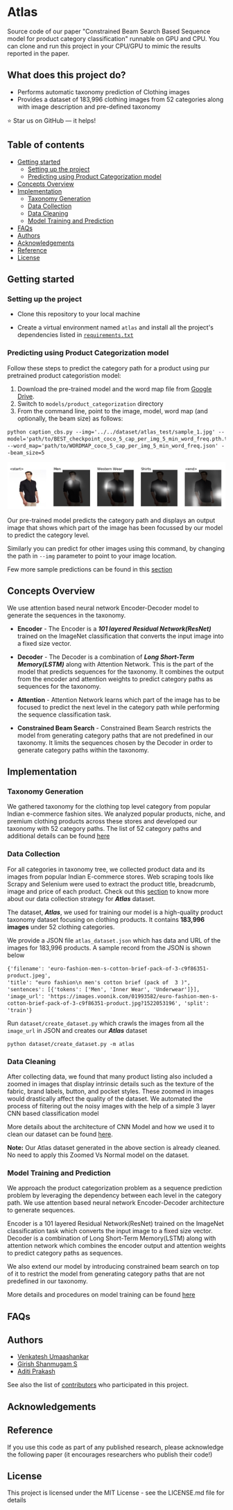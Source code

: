 # Atlas

Source code of our paper "Constrained Beam Search Based Sequence model for product category classification" runnable on GPU and CPU. You can clone and run this project in your CPU/GPU to mimic the results reported in the paper.

## What does this project do?
* Performs automatic taxonomy prediction of Clothing images
* Provides a dataset of 183,996 clothing images from 52 categories along with image description and pre-defined taxonomy

:star: Star us on GitHub — it helps!

## Table of contents

- [Getting started](#getting-started)
    - [Setting up the project](#setting-up-the-project)
    - [Predicting using Product Categorization model](#predicting-using-product-categorization-model)
- [Concepts Overview](#concepts-overview)
- [Implementation](#implementation)
    - [Taxonomy Generation](#taxonomy-generation)
    - [Data Collection](#data-collection)
    - [Data Cleaning](#data-cleaning)
    - [Model Training and Prediction](#model-training-and-prediction)
- [FAQs](#faqs)
- [Authors](#authors)
- [Acknowledgements](#acknowledgements)
- [Reference](#reference)
- [License](#license)


## Getting started
### Setting up the project
* Clone this repository to your local machine

* Create a virtual environment named `atlas` and install all the project's dependencies
listed in [`requirements.txt`](https://github.com/vumaasha/Atlas/blob/master/models/product_categorization/requirements.txt)


### Predicting using Product Categorization model
Follow these steps to predict the category path for a product using pur pretrained product categoristion model: 
1. Download the pre-trained model and the word map file from [Google Drive](https://drive.google.com/drive/folders/1ZKNR2CytY89Q4kDYSwyQlA_pgUdocjeQ).
2. Switch to `models/product_categorization` directory
3. From the command line, point to the image, model, word map (and optionally, the beam size) as follows:

```
python caption_cbs.py --img='../../dataset/atlas_test/sample_1.jpg' --model='path/to/BEST_checkpoint_coco_5_cap_per_img_5_min_word_freq.pth.tar' --word_map='path/to/WORDMAP_coco_5_cap_per_img_5_min_word_freq.json' --beam_size=5
```

![](./img/prediction_1.png)

Our pre-trained model predicts the category path and displays an output image that shows which part of the image has been focussed by our model to predict the category level.

Similarly you can predict for other images using this command, by changing the path in `--img` parameter to point to your image location.

Few more sample predictions can be found in this [section](https://github.com/vumaasha/Atlas/tree/master/models/product_categorization#sample-predictions)


## Concepts Overview
We use attention based neural network Encoder-Decoder model to generate the sequences in the taxonomy. 

* **Encoder** - The Encoder is a **_101 layered Residual Network(ResNet)_** trained on the ImageNet classification that converts the input image into a fixed size vector.

* **Decoder** - The Decoder is a combination of **_Long Short-Term Memory(LSTM)_** along with Attention Network. This is the part of the model that predicts sequences for the taxonomy. It combines the output from the encoder and attention weights to predict category paths as sequences for the taxonomy. 

* **Attention** - Attention Network learns which part of the image has to be focused to predict the next level in the category path while performing the sequence classification task.

* **Constrained Beam Search** - Constrained Beam Search restricts the model from generating category paths that are not predefined in our taxonomy.  It limits the sequences chosen by the Decoder in order to generate category paths within the taxonomy.

## Implementation
### Taxonomy Generation
We gathered taxonomy for the clothing top level category from popular Indian e-commerce fashion sites. We analyzed popular products, niche, and premium clothing products across these stores and developed our taxonomy with 52 category paths. The list of 52 category paths and additional details can be found [here](https://github.com/vumaasha/Atlas/tree/master/dataset#11-taxonomy-generation)

### Data Collection
For all categories in taxonomy tree, we collected product data and its images from popular Indian E-commerce stores. Web scraping tools like Scrapy and Selenium were used to extract the product title, breadcrumb, image and price of each product.
Check out this [section](https://github.com/vumaasha/Atlas/tree/master/dataset/data_collection#data-collection) to know more about our data collection strategy for **_Atlas_** dataset.

The dataset, **_Atlas_**, we used for training our model is a high-quality product taxonomy dataset focusing on clothing products. It contains **183,996 images** under 52 clothing categories.

We provide a JSON file `atlas_dataset.json` which has data and URL of the images for 183,996 products. A sample record from the JSON is shown below
```
{'filename': 'euro-fashion-men-s-cotton-brief-pack-of-3-c9f86351-product.jpeg', 
'title': "euro fashion\n men's cotton brief (pack of  3 )", 
'sentences': [{'tokens': ['Men', 'Inner Wear', 'Underwear']}], 
'image_url': 'https://images.voonik.com/01993582/euro-fashion-men-s-cotton-brief-pack-of-3-c9f86351-product.jpg?1522053196', 'split': 'train'}
```

Run `dataset/create_dataset.py` which crawls the images from all the `image_url` in JSON and creates our **_Atlas_** dataset
```
python dataset/create_dataset.py -m atlas 
```

### Data Cleaning
After collecting data, we found that many product listing also included a zoomed in images that display intrinsic details such as the texture of the fabric, brand labels, button, and pocket styles. These zoomed in images would drastically affect the quality of the dataset. We automated the process of filtering out the noisy images with the help of a simple 3 layer CNN based classification model

More details about the architecture of CNN Model and how we used it to clean our dataset can be found [here](https://github.com/vumaasha/Atlas/tree/master/models/zoomed_vs_normal#data-cleaning).

**Note:** Our Atlas dataset generated in the above section is already cleaned. No need to apply this Zoomed Vs Normal model on the dataset.

### Model Training and Prediction
We approach the product categorization problem as a sequence prediction problem by leveraging the dependency between each level in the category path. We use attention based neural network Encoder-Decoder architecture to generate sequences. 

Encoder is a 101 layered Residual Network(ResNet) trained on the ImageNet classification task which converts the input image to a fixed size vector. Decoder is a combination of Long Short-Term Memory(LSTM) along with attention network which combines the encoder output and attention weights to predict category paths as sequences. 

We also extend our model by introducing constrained beam search on top of it to restrict the model from generating category paths that are not predefined in our taxonomy. 

More details and procedures on model training can be found [here](https://github.com/vumaasha/Atlas/tree/master/models/product_categorization#product-categorization-model)

## FAQs


## Authors
* [Venkatesh Umaashankar](https://github.com/vumaasha)
* [Girish Shanmugam S](https://github.com/GirishShanmugam)
* [Aditi Prakash](https://github.com/aditiprakash)

See also the list of [contributors](https://github.com/vumaasha/Atlas/graphs/contributors) who participated in this project.

## Acknowledgements


## Reference
If you use this code as part of any published research, please acknowledge the following paper (it encourages researchers who publish their code!)

## License
This project is licensed under the MIT License - see the LICENSE.md file for details
